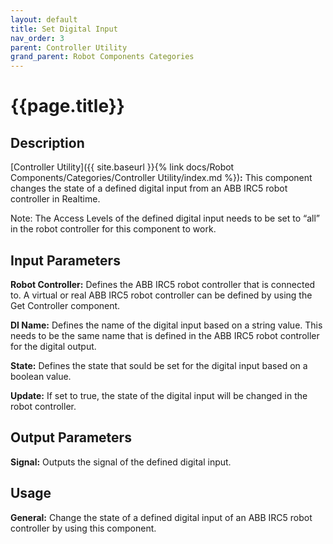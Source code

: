 ```yaml
---
layout: default
title: Set Digital Input
nav_order: 3
parent: Controller Utility
grand_parent: Robot Components Categories
---
```


# **{{page.title}}**

## **Description**

[Controller Utility]({{ site.baseurl }}{% link docs/Robot Components/Categories/Controller Utility/index.md %})**:** This component changes the state of a defined digital input from an ABB IRC5 robot controller in Realtime.

Note: The Access Levels of the defined digital input needs to be set to “all” in the robot controller for this component to work.

## **Input Parameters**

**Robot Controller:** Defines the ABB IRC5 robot controller that is connected to. A virtual or real ABB IRC5 robot controller can be defined by using the Get Controller component.

**DI Name:** Defines the name of the digital input based on a string value. This needs to be the same name that is defined in the ABB IRC5 robot controller for the digital output.

**State:** Defines the state that sould be set for the digital input based on a boolean value.

**Update:** If set to true, the state of the digital input will be changed in the robot controller.

## **Output Parameters**

**Signal:** Outputs the signal of the defined digital input.

## **Usage**

**General:** Change the state of a defined digital input of an ABB IRC5 robot controller by using this component.